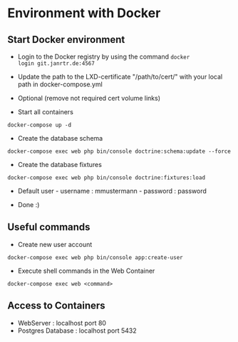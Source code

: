 # Environment with Docker

## Start Docker environment

- Login to the Docker registry by using the command <code>docker login git.janrtr.de:4567</code>

- Update the path to the LXD-certificate "/path/to/cert/" with your local path in docker-compose.yml

- Optional (remove not required cert volume links)

- Start all containers
```
docker-compose up -d
```
- Create the database schema
```
docker-compose exec web php bin/console doctrine:schema:update --force
```
- Create the database fixtures
```
docker-compose exec web php bin/console doctrine:fixtures:load
```
- Default user - username : mmustermann - password : password

- Done :)

## Useful commands 

- Create new user account 
```
docker-compose exec web php bin/console app:create-user
```

- Execute shell commands in the Web Container
```
docker-compose exec web <command>
```

## Access to Containers
- WebServer : localhost port 80
- Postgres Database : localhost port 5432